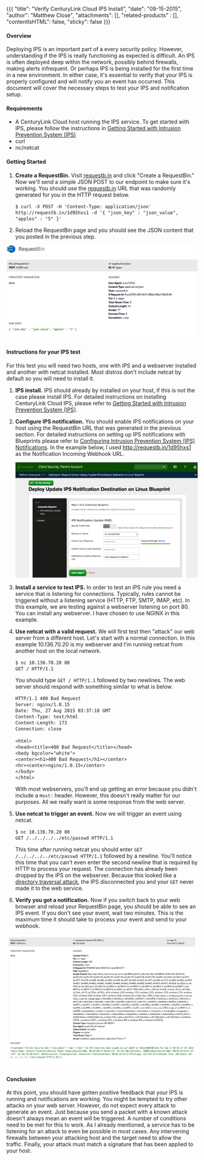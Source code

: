 {{{
  "title": "Verify CenturyLink Cloud IPS Install",
  "date": "09-15-2015",
  "author": "Matthew Close",
  "attachments": [],
  "related-products" : [],
  "contentIsHTML": false,
  "sticky": false
}}}
#### Overview

Deploying IPS is an important part of a every security policy. However, understanding if the IPS is really functioning as expected is difficult. An IPS is often deployed deep within the network, possibly behind firewalls, making alerts infrequent. Or perhaps IPS is being installed for the first time in a new environment. In either case, it's essential to verify that your IPS is properly configured and will notify you an event has occurred. This document will cover the necessary steps to test your IPS and notification setup.

#### Requirements

+ A CenturyLink Cloud host running the IPS service. To get started with IPS, please follow the instructions in [Getting Started with Intrusion Prevention System (IPS)](../Security/getting-started-with-ips.md)
+ curl
+ nc/netcat

#### Getting Started

1. **Create a RequestBin.** Visit [requestb.in](http://requestb.in) and click "Create a RequestBin." Now we'll send a simple JSON POST to our endpoint to make sure it's working. You should use the [requestb.in](http://requestb.in) URL that was randomly generated for you in the HTTP request below.

    ```
    $ curl -X POST -H 'Content-Type: application/json' http://requestb.in/1d95hxs1 -d '{ "json_key" : "json_value", "apples" : "5" }'
    ```

1. Reload the RequestBin page and you should see the JSON content that you posted in the previous step.

  ![RequestBin Test](../images/security/ips-verify/requestb.in_test_with_curl.png)

#### Instructions for your IPS test

For this test you will need two hosts, one with IPS and a webserver installed and another with netcat installed. Most distros don't include netcat by default so you will need to install it.

1. **IPS install.** IPS should already by installed on your host, if this is not the case please install IPS. For detailed instructions on installing CenturyLink Cloud IPS, please refer to [Getting Started with Intrusion Prevention System (IPS)](../Security/getting-started-with-ips.md).

1. **Configure IPS notification.** You should enable IPS notifications on your host using the RequestBin URL that was generated in the previous section. For detailed instructions on setting up IPS notifications with Blueprints please refer to [Configuring Intrusion Prevention System (IPS) Notifications](../Security/configuring-ips-notifications.md). In the example below, I used http://requestb.in/1d95hxs1 as the Notification Incoming Webhook URL.

    ![Notification Destination](../images/security/ips-verify/deploy_notification_blueprint.png)

1. **Install a service to test IPS.** In order to test an IPS rule you need a service that is listening for connections. Typically, rules cannot be triggered without a listening service (HTTP, FTP, SMTP, IMAP, etc). In this example, we are testing against a webserver listening on port 80. You can install any webserver. I have chosen to use NGINX in this example.

1. **Use netcat with a valid request.** We will first test then "attack" our web server from a different host. Let's start with a normal connection. In this example 10.136.70.20 is my webserver and I'm running netcat from another host on the local network.

    ```
    $ nc 10.136.70.20 80
    GET / HTTP/1.1
    ```

    You should type `GET / HTTP/1.1` followed by two newlines. The web server should respond with something similar to what is below.

    ```
    HTTP/1.1 400 Bad Request
    Server: nginx/1.0.15
    Date: Thu, 27 Aug 2015 03:37:18 GMT
    Content-Type: text/html
    Content-Length: 173
    Connection: close

    <html>
    <head><title>400 Bad Request</title></head>
    <body bgcolor="white">
    <center><h1>400 Bad Request</h1></center>
    <hr><center>nginx/1.0.15</center>
    </body>
    </html>
    ```

    With most webservers, you'll end up getting an error because you didn't include a `Host:` header. However, this doesn't really matter for our purposes. All we really want is some response from the web server.

1. **Use netcat to trigger an event.** Now we will trigger an event using netcat.

    ```
    $ nc 10.136.70.20 80
    GET /../../../../etc/passwd HTTP/1.1
    ```

    This time after running netcat you should enter `GET /../../../../etc/passwd HTTP/1.1` followed by a newline.  You'll notice this time that you can't even enter the second newline that is required by HTTP to process your request. The connection has already been dropped by the IPS on the webserver. Because this looked like a [directory traversal attack](https://en.wikipedia.org/wiki/Directory_traversal_attack), the IPS disconnected you and your `GET` never made it to the web service.

1. **Verify you got a notification.** Now if you switch back to your web browser and reload your RequestBin page, you should be able to see an IPS event. If you don't see your event, wait two minutes. This is the maximum time it should take to process your event and send to your webhook.

  ![RequestBin with IPS event](../images/security/ips-verify/IPS_event_in_requestb.in_inspect.png)

#### Conclusion

At this point, you should have gotten positive feedback that your IPS is running and notifications are working. You might be tempted to try other attacks on your web server. However, do not expect every attack to generate an event. Just because you send a packet with a known attack doesn't always mean an event will be triggered. A number of conditions need to be met for this to work. As I already mentioned, a service has to be listening for an attack to even be possible in most cases. Any intervening firewalls between your attacking host and the target need to allow the traffic. Finally, your attack must match a signature that has been applied to your host.
